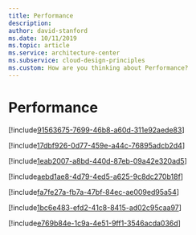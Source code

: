 ```yaml
---
title: Performance
description: 
author: david-stanford
ms.date: 10/11/2019
ms.topic: article
ms.service: architecture-center
ms.subservice: cloud-design-principles
ms.custom: How are you thinking about Performance? 
---
```


# Performance

<!-- Have well defined performance goals (eg: throughput and latency) -->
[!include[91563675-7699-46b8-a60d-311e92aede83](../../../includes/aar_guidance/91563675-7699-46b8-a60d-311e92aede83.md)]

<!-- Using horizontal scaling when possible -->
[!include[17dbf926-0d77-459e-a44c-76895adcb2d4](../../../includes/aar_guidance/17dbf926-0d77-459e-a44c-76895adcb2d4.md)]

<!-- Have policies to scale in (down) when your load decreases? -->
[!include[1eab2007-a8bd-440d-87eb-09a42e320ad5](../../../includes/aar_guidance/1eab2007-a8bd-440d-87eb-09a42e320ad5.md)]

<!-- Understand your performance bottlenecks? (components or goals) -->
[!include[aebd1ae8-4d79-4ed5-a625-9c8dc270b18f](../../../includes/aar_guidance/aebd1ae8-4d79-4ed5-a625-9c8dc270b18f.md)]

<!-- Gracefully handle throttling -->
[!include[fa7fe27a-fb7a-47bf-84ec-ae009ed95a54](../../../includes/aar_guidance/fa7fe27a-fb7a-47bf-84ec-ae009ed95a54.md)]

<!-- Use idempotent operations -->
[!include[1bc6e483-efd2-41c8-8415-ad02c95caa97](../../../includes/aar_guidance/1bc6e483-efd2-41c8-8415-ad02c95caa97.md)]

<!-- Gracefully handle failures -->
[!include[e769b84e-1c9a-4e51-9ff1-3546acda036d](../../../includes/aar_guidance/e769b84e-1c9a-4e51-9ff1-3546acda036d.md)]

